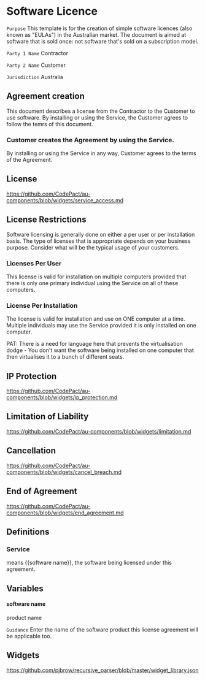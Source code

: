 # Software Licence

`Purpose` This template is for the creation of simple software licences (also known as "EULAs") in the Australian market. The document is aimed at software that is sold once: not software that's sold on a subscription model.

`Party 1 Name` Contractor

`Party 2 Name` Customer

`Jurisdiction` Australia

## Agreement creation

This document describes a license from the Contractor to the Customer to use software. By installing or using the Service, the Customer agrees to follow the temrs of this document.

### Customer creates the Agreement by using the Service.

By installing or using the Service in any way, Customer agrees to the terms of the Agreement.

## License

https://github.com/CodePact/au-components/blob/widgets/service_access.md

## License Restrictions

Software licensing is generally done on either a per user or per installation basis. The type of licenses that is appropriate depends on your business purpose. Consider what will be the typical usage of your customers.

### Licenses Per User

This license is valid for installation on multiple computers provided that there is only one primary individual using the Service on all of these computers.

### License Per Installation

The license is valid for installation and use on ONE computer at a time. Multiple individuals may use the Service provided it is only installed on one computer.

PAT: There is a need for language here that prevents the virtualisation dodge - You don't want the software being installed on one computer that then virtualises it to a bunch of different seats.

## IP Protection

https://github.com/CodePact/au-components/blob/widgets/ip_protection.md

## Limitation of Liability

https://github.com/CodePact/au-components/blob/widgets/limitation.md

## Cancellation

https://github.com/CodePact/au-components/blob/widgets/cancel_breach.md


## End of Agreement

https://github.com/CodePact/au-components/blob/widgets/end_agreement.md

## Definitions

### Service
means {{software name}}, the software being licensed under this agreement.

## Variables

#### software name

product name

`Guidance` Enter the name of the software product this license agreement will be applicable too.

## Widgets

https://github.com/pjbrow/recursive_parser/blob/master/widget_library.json
